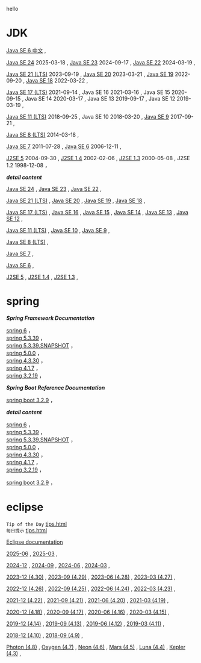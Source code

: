 hello



# JDK


[Java SE 6 中文](jdk.6.zh/api/) ,


[Java SE 24](jdk.24.0.1/) 2025-03-18 ,
[Java SE 23](jdk.23.0.2/) 2024-09-17 ,
[Java SE 22](jdk.22.0.2/) 2024-03-19 ,

[Java SE 21 (LTS)](jdk.21.0.7/) 2023-09-19 ,
[Java SE 20](jdk.20.0.2/) 2023-03-21 ,
[Java SE 19](jdk.19.0.2/) 2022-09-20 ,
[Java SE 18](jdk.18.0.2.1/) 2022-03-22 ,

[Java SE 17 (LTS)](jdk.17.0.15/) 2021-09-14 ,
Java SE 16 2021-03-16 ,
Java SE 15 2020-09-15 ,
Java SE 14 2020-03-17 ,
Java SE 13 2019-09-17 ,
Java SE 12 2019-03-19 ,


[Java SE 11 (LTS)](jdk.11.0.27/) 2018-09-25 ,
Java SE 10 2018-03-20 ,
[Java SE 9](jdk.9.0.4/) 2017-09-21 ,

[Java SE 8 (LTS)](jdk.8u451/) 2014-03-18 ,

[Java SE 7](jdk.7u80/) 2011-07-28 ,
[Java SE 6](jdk.6/) 2006-12-11 ,


[J2SE 5](jdk.5/) 2004-09-30 ,
[J2SE 1.4](jdk.4/) 2002-02-06 ,
[J2SE 1.3](jdk.3/) 2000-05-08 ,
J2SE 1.2 1998-12-08 ，


***detail content***

[Java SE 24](content#jdk24) ,
[Java SE 23](content#jdk23) ,
[Java SE 22](content#jdk22) ,

[Java SE 21 (LTS)](content#jdk21) ,
[Java SE 20](content#jdk20) ,
[Java SE 19](content#jdk19) ,
[Java SE 18](content#jdk18)  ,

[Java SE 17 (LTS)](content#jdk17)  ,
[Java SE 16](content#jdk16)  ,
[Java SE 15](content#jdk15)  ,
[Java SE 14](content#jdk14)  ,
[Java SE 13](content#jdk13)  ,
[Java SE 12](content#jdk12)  ,

[Java SE 11 (LTS)](content#jdk11)  ,
[Java SE 10](content#jdk10)  ,
[Java SE 9](content#jdk9)  ,

[Java SE 8 (LTS)](content#jdk8)  ,

[Java SE 7](content#jdk7)  ,

[Java SE 6](content#jdk6)  ,

[J2SE 5](content#jdk5)  ,
[J2SE 1.4](content#jdk4)  ,
[J2SE 1.3](content#jdk3)  ,
 

# spring
 

***Spring Framework Documentation***

[spring 6](spring.6.0.0/docs/reference/html/index.html)  ，  
[spring 5.3.39](spring.5.3.39/docs/reference/html/index.html)    ，  
[spring 5.3.39.SNAPSHOT](spring.5.3.39.SNAPSHOT/docs/reference/html/index.html)    ，  
[spring 5.0.0](spring.5.0.0/docs/spring-framework-reference/index.html)    ，  
[spring 4.3.30](spring.4.3.30/docs/spring-framework-reference/html/index.html)    ，  
[spring 4.1.7](spring.4.1.7/docs/spring-framework-reference/html/index.html)    ，  
[spring 3.2.19](spring.3.2.19/docs/spring-framework-reference/html/index.html)    ，  


***Spring Boot Reference Documentation***

[spring boot 3.2.9](spring-boot.3.2.9/reference/html/)  ，  


***detail content***

[spring 6](content#spring6)  ，  
[spring 5.3.39](content#spring5.3.39)  ，  
[spring 5.3.39.SNAPSHOT](content#spring5.3.39.SNAPSHOT)  ，  
[spring 5.0.0](content#spring5)  ，  
[spring 4.3.30](content#spring4.3.30)  ，  
[spring 4.1.7](content#spring4.1.7)  ，  
[spring 3.2.19](content#spring3.2.19)  ，  

[spring boot 3.2.9](content#spring-boot.3.2.9)  ，  




# eclipse

`Tip of the Day` [tips.html](help.eclipse/tips.html)  
`每日提示` [tips.html](help.eclipse/tips.html?provider=../help.eclipse.tips/org.eclipse.jdt.tips.user.zh-CN/provider.json)



[Eclipse documentation](help.eclipse/)

 [2025-06](help.eclipse/help.html?v=2025-06) ,
 [2025-03](help.eclipse/help.html?v=2025-03) ,
 
 [2024-12](help.eclipse/help.html?v=2024-12) ,
 [2024-09](help.eclipse/help.html?v=2024-09) ,
 [2024-06](help.eclipse/help.html?v=2024-06) ,
 [2024-03](help.eclipse/help.html?v=2024-03) ,
 
 [2023-12 (4.30)](help.eclipse/help.html?v=2023-12) ,
 [2023-09 (4.29)](help.eclipse/help.html?v=2023-09) ,
 [2023-06 (4.28)](help.eclipse/help.html?v=2023-06) ,
 [2023-03 (4.27)](help.eclipse/help.html?v=2023-03) ,
 
 [2022-12 (4.26)](help.eclipse/help.html?v=2022-12) ,
 [2022-09 (4.25)](help.eclipse/help.html?v=2022-09) ,
 [2022-06 (4.24)](help.eclipse/help.html?v=2022-06) ,
 [2022-03 (4.23)](help.eclipse/help.html?v=2022-03) ,
 
 [2021-12 (4.22)](help.eclipse/help.html?v=2021-12) ,
 [2021-09 (4.21)](help.eclipse/help.html?v=2021-09) ,
 [2021-06 (4.20)](help.eclipse/help.html?v=2021-06) ,
 [2021-03 (4.19)](help.eclipse/help.html?v=2021-03) ,
 
 [2020-12 (4.18)](help.eclipse/help.html?v=2020-12) ,
 [2020-09 (4.17)](help.eclipse/help.html?v=2020-09) ,
 [2020-06 (4.16)](help.eclipse/help.html?v=2020-06) ,
 [2020-03 (4.15)](help.eclipse/help.html?v=2020-03) ,
 
 [2019-12 (4.14)](help.eclipse/help.html?v=2019-12) ,
 [2019-09 (4.13)](help.eclipse/help.html?v=2019-09) ,
 [2019-06 (4.12)](help.eclipse/help.html?v=2019-06) ,
 [2019-03 (4.11)](help.eclipse/help.html?v=2019-03) ,
 
 [2018-12 (4.10)](help.eclipse/help.html?v=2018-12) ,
 [2018-09 (4.9)](help.eclipse/help.html?v=2018-09)  ,


 [Photon (4.8)](help.eclipse/help.html?v=photon) ,
 [Oxygen (4.7)](help.eclipse/help.html??v=oxygen) ,
 [Neon (4.6)](help.eclipse/help.html?v=neon) , 
 [Mars (4.5)](help.eclipse/help.html?v=mars) ,
 [Luna (4.4)](help.eclipse/help.html?v=luna) ,
 [Kepler (4.3)](help.eclipse/help.html?v=kepler) ,
 


